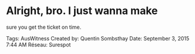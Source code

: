 # Alright, bro. I just wanna make
sure you get the ticket on time.

Tags: AusWitness
Created by: Quentin Sombsthay
Date: September 3, 2015 7:44 AM
Réseau: Surespot